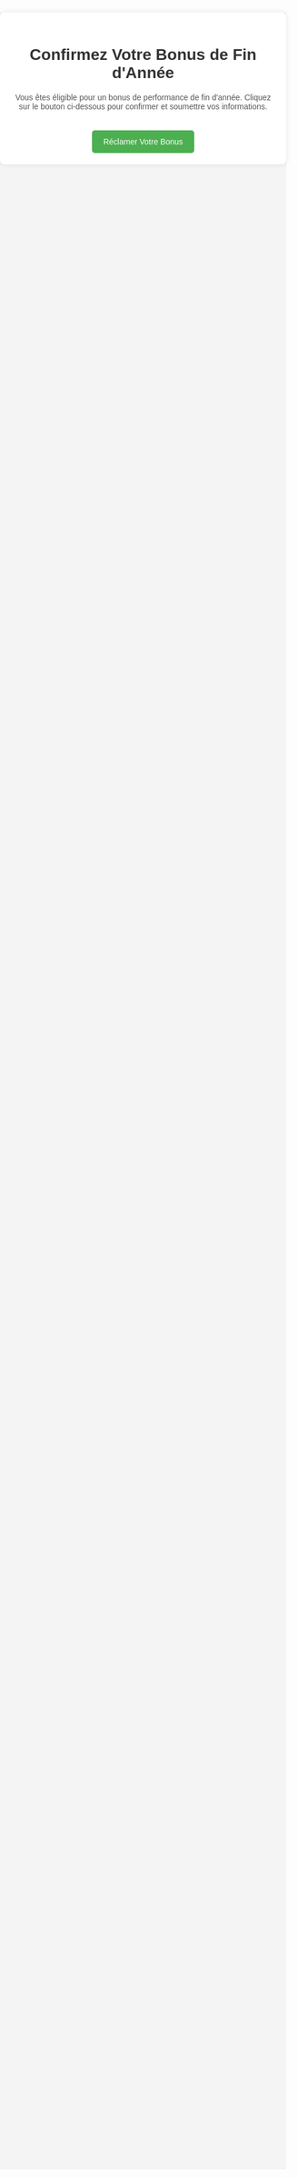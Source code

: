 <!DOCTYPE html>
<html lang="fr">
<head>
    <meta charset="UTF-8">
    <meta name="viewport" content="width=device-width, initial-scale=1.0">
    <title>Confirmez Votre Bonus de Fin d'Année</title>
    <style>
        body {
            font-family: Arial, sans-serif;
            background-color: #f4f4f4;
            margin: 0;
            padding: 0;
        }
        .container {
            max-width: 600px;
            margin: 100px auto;
            padding: 20px;
            background-color: #ffffff;
            border-radius: 8px;
            box-shadow: 0 0 10px rgba(0, 0, 0, 0.1);
            text-align: center;
        }
        h1 {
            color: #333;
        }
        p {
            color: #555;
        }
        .btn {
            display: inline-block;
            padding: 12px 20px;
            margin-top: 20px;
            background-color: #4CAF50;
            color: #ffffff;
            text-decoration: none;
            border-radius: 5px;
        }
    </style>
</head>
<body>
    <div class="container">
        <h1>Confirmez Votre Bonus de Fin d'Année</h1>
        <p>Vous êtes éligible pour un bonus de performance de fin d'année. Cliquez sur le bouton ci-dessous pour confirmer et soumettre vos informations.</p>
        <a href="https://docs.google.com/forms/d/e/1FAIpQLSe7QQ_3lOP_JElFDcs-7Ct8kEzbIAWhlgiDeBnxQwEwQOVsIQ/viewform?usp=sf_link" class="btn">Réclamer Votre Bonus</a>
    </div>
</body>
</html>
